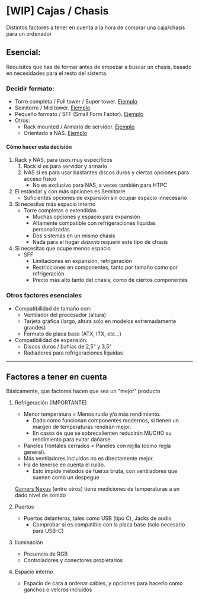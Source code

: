 # [WIP] Cajas / Chasis
Distintos factores a tener en cuenta a la hora de comprar una caja/chasis para un ordenador

## Esencial:
Requisitos que has de formar antes de empezar a buscar un chasis, basado en necesidades para el resto del sistema.

### Decidir formato:

- Torre completa / Full tower / Super tower. [Ejemplo](https://www.corsair.com/es/es/obsidian-1000d-case)
- Semitorre / Mid tower. [Ejemplo](https://www.pccomponentes.com/phanteks-eclipse-p360a-argb-cristal-templado-usb-30-blanca)
- Pequeño formato / SFF (Small Form Factor). [Ejemplo](https://www.jonsbo.com/en/products/N1.html)
- Otros:
    - Rack mounted / Armario de servidor. [Ejemplo](https://www.silverstonetek.com/es/product/info/server-nas/RM400/)
    - Orientado a NAS. [Ejemplo](https://www.silverstonetek.com/es/product/info/server-nas/CS381/)

#### Cómo hacer esta decisión

1. Rack y NAS, para usos muy específicos  
    1. Rack si es para servidor y armario  
    2. NAS si es para usar bastantes discos duros y ciertas opciones para acceso físico
        - No es exclusivo para NAS, a veces también para HTPC  
2. El estándar y con más opciones es Semitorre  
    - Suficientes opciones de expansión sin ocupar espacio innecesario  
3. Si necesitas más espacio interno 
    - Torre completas o extendidas
        - Muchas opciones y espacio para expansión
        - Altamente compatible con refrigeraciones líquidas personalizadas
        - Dos sistemas en un mismo chasis
        - Nada para el hogar *debería* requerir este tipo de chasis
4. Si necesitas que ocupe menos espacio
    - SFF
        - Limitaciones en expansión, refrigeración
        - Restricciones en componentes, tanto por tamaño como por refrigeración
        - Precio más alto tanto del chasis, como de ciertos componentes

### Otros factores esenciales 
- Compatibilidad de tamaño con:
    - Ventilador del procesador (altura)
    - Tarjeta gráfica (largo, altura solo en modelos extremadamente grandes)
    - Formato de placa base (ATX, ITX, etc...)
- Compatibilidad de expansión:
    - Discos duros / bahías de 2,5" y 3,5"
    - Radiadores para refrigeraciones líquidas

---

## Factores a tener en cuenta
Básicamente, que factores hacen que sea un "mejor" producto

1. Refrigeración [IMPORTANTE]
    - Menor temperatura = Menos ruido y/o más rendimiento.
        - Dado como funcionan componentes modernos, si tienen un margen de temperaturas rendirán mejor.
        - En casos de que se sobrecalienten reducirán MUCHO su rendimiento para evitar dañarse.
    - Paneles frontales cerrados < Paneles con rejilla (como regla general).
    - Más ventiladores incluidos no es directamente mejor.
    - Ha de tenerse en cuenta el ruido.
        - Esto impide métodos de fuerza bruta, con ventiladores que suenen como un despegue

    [Gamers Nexus](https://www.youtube.com/c/GamersNexus) (entre otros) tiene mediciones de temperaturas a un dado nivel de sonido

2. Puertos
    - Puertos delanteros, tales como USB (tipo C), Jacks de audio
        - Comprobar si es compatible con la placa base (solo necesario para USB-C)

4. Iluminación
    - Presencia de RGB
    - Controladores y conectores propietarios

3. Espacio interno
    - Espacio de cara a ordenar cables, y opciones para hacerlo como ganchos o velcros incluidos
